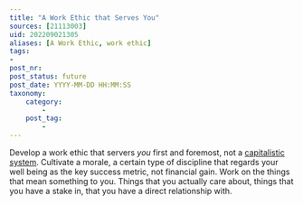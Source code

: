 ```yaml
---
title: "A Work Ethic that Serves You"
sources: [21113003]
uid: 202209021305
aliases: [A Work Ethic, work ethic]
tags:
-
post_nr:
post_status: future
post_date: YYYY-MM-DD HH:MM:SS
taxonomy:
    category:
        -
    post_tag:
        -
---
```


Develop a work ethic that servers *you* first and foremost, not a [capitalistic system](./capitalism-and-your-life.md). Cultivate a morale, a certain type of discipline that regards your well being as the key success metric, not financial gain. Work on the things that mean something to you. Things that you actually care about, things that you have a stake in, that you have a direct relationship with. 

